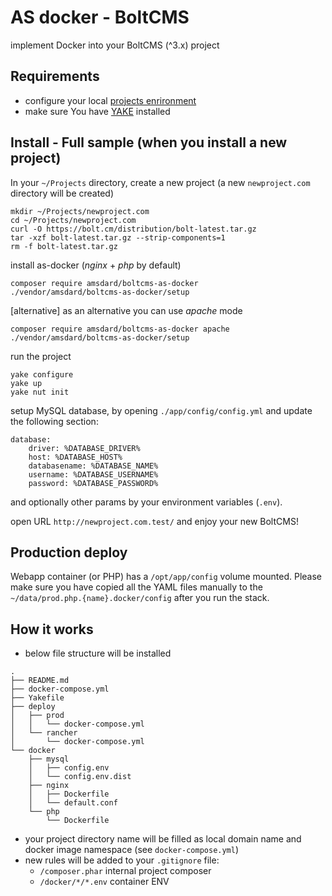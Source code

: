 AS docker - BoltCMS
========================
implement Docker into your BoltCMS (^3.x) project


Requirements
---
 * configure your local [projects enrironment](https://bitbucket.org/as-docker/projects-environment)
 * make sure You have [YAKE](https://yake.amsdard.io/) installed


Install - Full sample (when you install a new project)
---
In your `~/Projects` directory, create a new project (a new `newproject.com` directory will be created)
```
mkdir ~/Projects/newproject.com
cd ~/Projects/newproject.com
curl -O https://bolt.cm/distribution/bolt-latest.tar.gz
tar -xzf bolt-latest.tar.gz --strip-components=1
rm -f bolt-latest.tar.gz
```

install as-docker (*nginx* + *php* by default)
```
composer require amsdard/boltcms-as-docker
./vendor/amsdard/boltcms-as-docker/setup
```

[alternative] as an alternative you can use *apache* mode
```
composer require amsdard/boltcms-as-docker apache
./vendor/amsdard/boltcms-as-docker/setup
```

run the project
```
yake configure
yake up
yake nut init
```

setup MySQL database, by opening `./app/config/config.yml` and update the following section:
```
database:
    driver: %DATABASE_DRIVER%
    host: %DATABASE_HOST%
    databasename: %DATABASE_NAME%
    username: %DATABASE_USERNAME%
    password: %DATABASE_PASSWORD%
```
and optionally other params by your environment variables (`.env`).

open URL `http://newproject.com.test/` and enjoy your new BoltCMS!


Production deploy
---
Webapp container (or PHP) has a `/opt/app/config` volume mounted. Please make sure you have copied all the YAML files manually to the `~/data/prod.php.{name}.docker/config` after you run the stack.


How it works
---
* below file structure will be installed
```
.
├── README.md
├── docker-compose.yml
├── Yakefile
├── deploy
│   ├── prod
│   │   └── docker-compose.yml
│   └── rancher
│       └── docker-compose.yml
└── docker
    ├── mysql
    │   ├── config.env
    │   └── config.env.dist
    ├── nginx
    │   ├── Dockerfile
    │   └── default.conf
    └── php
        └── Dockerfile
```
* your project directory name will be filled as local domain name and docker image namespace (see `docker-compose.yml`)
* new rules will be added to your `.gitignore` file: 
  * `/composer.phar` internal project composer
  * `/docker/*/*.env` container ENV
 
